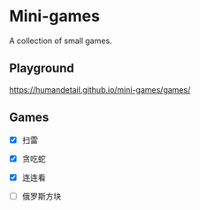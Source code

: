 # Mini-games

A collection of small games.

## Playground
https://humandetail.github.io/mini-games/games/

## Games

- [x] 扫雷

- [x] 贪吃蛇

- [x] 连连看

- [ ] 俄罗斯方块
